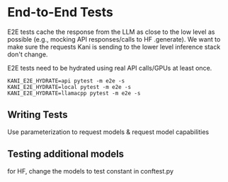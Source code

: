 # End-to-End Tests

E2E tests cache the response from the LLM as close to the low level as possible (e.g., mocking API responses/calls to HF
.generate). We want to make sure the requests Kani is sending to the lower level inference stack don't change.

E2E tests need to be hydrated using real API calls/GPUs at least once.

```shell
KANI_E2E_HYDRATE=api pytest -m e2e -s
KANI_E2E_HYDRATE=local pytest -m e2e -s
KANI_E2E_HYDRATE=llamacpp pytest -m e2e -s
```

## Writing Tests

Use parameterization to request models & request model capabilities

## Testing additional models

for HF, change the models to test constant in conftest.py
